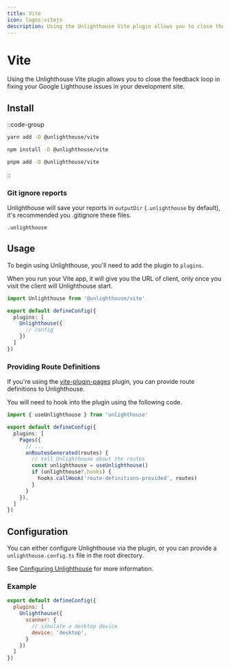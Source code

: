 ```yaml
---
title: Vite
icon: logos:vitejs
description: Using the Unlighthouse Vite plugin allows you to close the feedback loop in fixing your Google Lighthouse issues in your development site.
---
```


# Vite

Using the Unlighthouse Vite plugin allows you to close the feedback loop in fixing your Google Lighthouse issues in your
development site.


## Install

::code-group

```bash [yarn]
yarn add -D @unlighthouse/vite
```

```bash [npm]
npm install -D @unlighthouse/vite
```

```bash [pnpm]
pnpm add -D @unlighthouse/vite
```

::

### Git ignore reports

Unlighthouse will save your reports in `outputDir` (`.unlighthouse` by default),
it's recommended you .gitignore these files.

```gitignore .gitignore
.unlighthouse
```

## Usage

To begin using Unlighthouse, you'll need to add the plugin to `plugins`.

When you run your Vite app, it will give you the URL of client, only once you visit the client will Unlighthouse start.


```ts vite.config.ts
import Unlighthouse from '@unlighthouse/vite'

export default defineConfig({
  plugins: [
    Unlighthouse({
      // config
    })
  ]
})
```

### Providing Route Definitions

If you're using the [vite-plugin-pages](https://github.com/hannoeru/vite-plugin-pages) plugin, you can provide route definitions to Unlighthouse.

You will need to hook into the plugin using the following code.

```ts vite.config.ts
import { useUnlighthouse } from 'unlighthouse'

export default defineConfig({
  plugins: [
    Pages({
      // ...
      onRoutesGenerated(routes) {
        // tell Unlighthouse about the routes
        const unlighthouse = useUnlighthouse()
        if (unlighthouse?.hooks) {
          hooks.callHook('route-definitions-provided', routes)
        }
      }
    }),
  ]
})
```


## Configuration

You can either configure Unlighthouse via the plugin, or you can provide a `unlighthouse.config.ts` file
in the root directory.

See [Configuring Unlighthouse](/guide/config.html) for more information.


### Example

```js vite.config.ts
export default defineConfig({
  plugins: [
    Unlighthouse({
      scanner: {
        // simulate a desktop device
        device: 'desktop',
      }
    })
  ]
})
```
